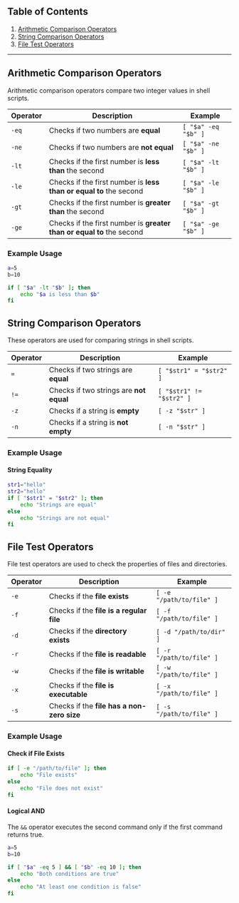 ## Table of Contents

1. [Arithmetic Comparison Operators](#arithmetic-comparison-operators)
2. [String Comparison Operators](#string-comparison-operators)
3. [File Test Operators](#file-test-operators)

---

## Arithmetic Comparison Operators

Arithmetic comparison operators compare two integer values in shell scripts.

| Operator | Description                                                           | Example             |
| -------- | --------------------------------------------------------------------- | ------------------- |
| `-eq`    | Checks if two numbers are **equal**                                   | `[ "$a" -eq "$b" ]` |
| `-ne`    | Checks if two numbers are **not equal**                               | `[ "$a" -ne "$b" ]` |
| `-lt`    | Checks if the first number is **less than** the second                | `[ "$a" -lt "$b" ]` |
| `-le`    | Checks if the first number is **less than or equal to** the second    | `[ "$a" -le "$b" ]` |
| `-gt`    | Checks if the first number is **greater than** the second             | `[ "$a" -gt "$b" ]` |
| `-ge`    | Checks if the first number is **greater than or equal to** the second | `[ "$a" -ge "$b" ]` |

### Example Usage

```sh
a=5
b=10

if [ "$a" -lt "$b" ]; then
    echo "$a is less than $b"
fi
```

## String Comparison Operators

These operators are used for comparing strings in shell scripts.

| Operator | Description                             | Example                  |
| -------- | --------------------------------------- | ------------------------ |
| `=`      | Checks if two strings are **equal**     | `[ "$str1" = "$str2" ]`  |
| `!=`     | Checks if two strings are **not equal** | `[ "$str1" != "$str2" ]` |
| `-z`     | Checks if a string is **empty**         | `[ -z "$str" ]`          |
| `-n`     | Checks if a string is **not empty**     | `[ -n "$str" ]`          |

### Example Usage

#### String Equality

```sh
str1="hello"
str2="hello"
if [ "$str1" = "$str2" ]; then
    echo "Strings are equal"
else
    echo "Strings are not equal"
fi
```

## File Test Operators

File test operators are used to check the properties of files and directories.

| Operator | Description                                | Example                  |
| -------- | ------------------------------------------ | ------------------------ |
| `-e`     | Checks if the **file exists**              | `[ -e "/path/to/file" ]` |
| `-f`     | Checks if the **file is a regular file**   | `[ -f "/path/to/file" ]` |
| `-d`     | Checks if the **directory exists**         | `[ -d "/path/to/dir" ]`  |
| `-r`     | Checks if the **file is readable**         | `[ -r "/path/to/file" ]` |
| `-w`     | Checks if the **file is writable**         | `[ -w "/path/to/file" ]` |
| `-x`     | Checks if the **file is executable**       | `[ -x "/path/to/file" ]` |
| `-s`     | Checks if the **file has a non-zero size** | `[ -s "/path/to/file" ]` |

### Example Usage

#### Check if File Exists

```sh
if [ -e "/path/to/file" ]; then
    echo "File exists"
else
    echo "File does not exist"
fi
```

#### Logical AND

The `&&` operator executes the second command only if the first command returns true.

```sh
a=5
b=10

if [ "$a" -eq 5 ] && [ "$b" -eq 10 ]; then
    echo "Both conditions are true"
else
    echo "At least one condition is false"
fi

```
